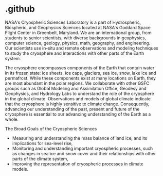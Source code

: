 # .github
NASA's Cryospheric Sciences Laboratory is a part of Hydrospheric, Biospheric, and Geophysics Sciences located at NASA's Goddard Space Flight Center in Greenbelt, Maryland. We are an international group, from students to senior scientists, with diverse backgrounds in geophysics, computer science, geology, physics, math, geography, and engineering. Our scientists use in-situ and remote observations and modeling techniques to study the cryosphere and interactions with other parts of the Earth system.

The cryosphere encompasses components of the Earth that contain water in its frozen state: ice sheets, ice caps, glaciers, sea ice, snow, lake ice and permafrost. While these components exist at many locations on Earth, they are most abundant in the polar regions. We collaborate with other GSFC groups such as Global Modeling and Assimilation Office, Geodesy and Geophysics, and Hydrology Labs to understand the role of the cryosphere in the global climate. Observations and models of global climate indicate that the cryosphere is highly sensitive to climate change. Consequently, advancing our understanding of the past, present and future of the cryosphere is essential to our advancing understanding of the Earth as a whole.

The Broad Goals of the Cryospheric Sciences

- Measuring and understanding the mass balance of land ice, and its implications for sea-level rise,
- Monitoring and understanding important cryospheric processes, such as changes in sea ice and snow cover and their relationships with other parts of the climate system,
- Improving the representation of cryospheric processes in climate models.
